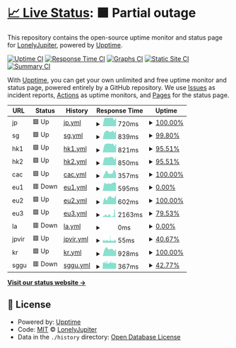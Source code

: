 # [📈 Live Status](https://www.skrr.eu.org): <!--live status--> **🟧 Partial outage**

This repository contains the open-source uptime monitor and status page for [LonelyJupiter](https://www.skrr.eu.org), powered by [Upptime](https://github.com/upptime/upptime).

[![Uptime CI](https://github.com/LonelyJupiter/UPPTIME/workflows/Uptime%20CI/badge.svg)](https://github.com/LonelyJupiter/UPPTIME/actions?query=workflow%3A%22Uptime+CI%22)
[![Response Time CI](https://github.com/LonelyJupiter/UPPTIME/workflows/Response%20Time%20CI/badge.svg)](https://github.com/LonelyJupiter/UPPTIME/actions?query=workflow%3A%22Response+Time+CI%22)
[![Graphs CI](https://github.com/LonelyJupiter/UPPTIME/workflows/Graphs%20CI/badge.svg)](https://github.com/LonelyJupiter/UPPTIME/actions?query=workflow%3A%22Graphs+CI%22)
[![Static Site CI](https://github.com/LonelyJupiter/UPPTIME/workflows/Static%20Site%20CI/badge.svg)](https://github.com/LonelyJupiter/UPPTIME/actions?query=workflow%3A%22Static+Site+CI%22)
[![Summary CI](https://github.com/LonelyJupiter/UPPTIME/workflows/Summary%20CI/badge.svg)](https://github.com/LonelyJupiter/UPPTIME/actions?query=workflow%3A%22Summary+CI%22)

With [Upptime](https://upptime.js.org), you can get your own unlimited and free uptime monitor and status page, powered entirely by a GitHub repository. We use [Issues](https://github.com/LonelyJupiter/UPPTIME/issues) as incident reports, [Actions](https://github.com/LonelyJupiter/UPPTIME/actions) as uptime monitors, and [Pages](https://www.skrr.eu.org) for the status page.

<!--start: status pages-->
<!-- This summary is generated by Upptime (https://github.com/upptime/upptime) -->
<!-- Do not edit this manually, your changes will be overwritten -->
<!-- prettier-ignore -->
| URL | Status | History | Response Time | Uptime |
| --- | ------ | ------- | ------------- | ------ |
| <img alt="" src="https://icons.duckduckgo.com/ip3/null.ico" height="13"> jp | 🟩 Up | [jp.yml](https://github.com/LonelyJupiter/UPPTIME/commits/HEAD/history/jp.yml) | <details><summary><img alt="Response time graph" src="./graphs/jp/response-time-week.png" height="20"> 720ms</summary><br><a href="https://www.skrr.eu.org/history/jp"><img alt="Response time 772" src="https://img.shields.io/endpoint?url=https%3A%2F%2Fraw.githubusercontent.com%2FLonelyJupiter%2FUPPTIME%2FHEAD%2Fapi%2Fjp%2Fresponse-time.json"></a><br><a href="https://www.skrr.eu.org/history/jp"><img alt="24-hour response time 762" src="https://img.shields.io/endpoint?url=https%3A%2F%2Fraw.githubusercontent.com%2FLonelyJupiter%2FUPPTIME%2FHEAD%2Fapi%2Fjp%2Fresponse-time-day.json"></a><br><a href="https://www.skrr.eu.org/history/jp"><img alt="7-day response time 720" src="https://img.shields.io/endpoint?url=https%3A%2F%2Fraw.githubusercontent.com%2FLonelyJupiter%2FUPPTIME%2FHEAD%2Fapi%2Fjp%2Fresponse-time-week.json"></a><br><a href="https://www.skrr.eu.org/history/jp"><img alt="30-day response time 760" src="https://img.shields.io/endpoint?url=https%3A%2F%2Fraw.githubusercontent.com%2FLonelyJupiter%2FUPPTIME%2FHEAD%2Fapi%2Fjp%2Fresponse-time-month.json"></a><br><a href="https://www.skrr.eu.org/history/jp"><img alt="1-year response time 772" src="https://img.shields.io/endpoint?url=https%3A%2F%2Fraw.githubusercontent.com%2FLonelyJupiter%2FUPPTIME%2FHEAD%2Fapi%2Fjp%2Fresponse-time-year.json"></a></details> | <details><summary><a href="https://www.skrr.eu.org/history/jp">100.00%</a></summary><a href="https://www.skrr.eu.org/history/jp"><img alt="All-time uptime 97.30%" src="https://img.shields.io/endpoint?url=https%3A%2F%2Fraw.githubusercontent.com%2FLonelyJupiter%2FUPPTIME%2FHEAD%2Fapi%2Fjp%2Fuptime.json"></a><br><a href="https://www.skrr.eu.org/history/jp"><img alt="24-hour uptime 100.00%" src="https://img.shields.io/endpoint?url=https%3A%2F%2Fraw.githubusercontent.com%2FLonelyJupiter%2FUPPTIME%2FHEAD%2Fapi%2Fjp%2Fuptime-day.json"></a><br><a href="https://www.skrr.eu.org/history/jp"><img alt="7-day uptime 100.00%" src="https://img.shields.io/endpoint?url=https%3A%2F%2Fraw.githubusercontent.com%2FLonelyJupiter%2FUPPTIME%2FHEAD%2Fapi%2Fjp%2Fuptime-week.json"></a><br><a href="https://www.skrr.eu.org/history/jp"><img alt="30-day uptime 100.00%" src="https://img.shields.io/endpoint?url=https%3A%2F%2Fraw.githubusercontent.com%2FLonelyJupiter%2FUPPTIME%2FHEAD%2Fapi%2Fjp%2Fuptime-month.json"></a><br><a href="https://www.skrr.eu.org/history/jp"><img alt="1-year uptime 97.30%" src="https://img.shields.io/endpoint?url=https%3A%2F%2Fraw.githubusercontent.com%2FLonelyJupiter%2FUPPTIME%2FHEAD%2Fapi%2Fjp%2Fuptime-year.json"></a></details>
| <img alt="" src="https://icons.duckduckgo.com/ip3/null.ico" height="13"> sg | 🟩 Up | [sg.yml](https://github.com/LonelyJupiter/UPPTIME/commits/HEAD/history/sg.yml) | <details><summary><img alt="Response time graph" src="./graphs/sg/response-time-week.png" height="20"> 839ms</summary><br><a href="https://www.skrr.eu.org/history/sg"><img alt="Response time 799" src="https://img.shields.io/endpoint?url=https%3A%2F%2Fraw.githubusercontent.com%2FLonelyJupiter%2FUPPTIME%2FHEAD%2Fapi%2Fsg%2Fresponse-time.json"></a><br><a href="https://www.skrr.eu.org/history/sg"><img alt="24-hour response time 940" src="https://img.shields.io/endpoint?url=https%3A%2F%2Fraw.githubusercontent.com%2FLonelyJupiter%2FUPPTIME%2FHEAD%2Fapi%2Fsg%2Fresponse-time-day.json"></a><br><a href="https://www.skrr.eu.org/history/sg"><img alt="7-day response time 839" src="https://img.shields.io/endpoint?url=https%3A%2F%2Fraw.githubusercontent.com%2FLonelyJupiter%2FUPPTIME%2FHEAD%2Fapi%2Fsg%2Fresponse-time-week.json"></a><br><a href="https://www.skrr.eu.org/history/sg"><img alt="30-day response time 812" src="https://img.shields.io/endpoint?url=https%3A%2F%2Fraw.githubusercontent.com%2FLonelyJupiter%2FUPPTIME%2FHEAD%2Fapi%2Fsg%2Fresponse-time-month.json"></a><br><a href="https://www.skrr.eu.org/history/sg"><img alt="1-year response time 799" src="https://img.shields.io/endpoint?url=https%3A%2F%2Fraw.githubusercontent.com%2FLonelyJupiter%2FUPPTIME%2FHEAD%2Fapi%2Fsg%2Fresponse-time-year.json"></a></details> | <details><summary><a href="https://www.skrr.eu.org/history/sg">99.80%</a></summary><a href="https://www.skrr.eu.org/history/sg"><img alt="All-time uptime 99.87%" src="https://img.shields.io/endpoint?url=https%3A%2F%2Fraw.githubusercontent.com%2FLonelyJupiter%2FUPPTIME%2FHEAD%2Fapi%2Fsg%2Fuptime.json"></a><br><a href="https://www.skrr.eu.org/history/sg"><img alt="24-hour uptime 100.00%" src="https://img.shields.io/endpoint?url=https%3A%2F%2Fraw.githubusercontent.com%2FLonelyJupiter%2FUPPTIME%2FHEAD%2Fapi%2Fsg%2Fuptime-day.json"></a><br><a href="https://www.skrr.eu.org/history/sg"><img alt="7-day uptime 99.80%" src="https://img.shields.io/endpoint?url=https%3A%2F%2Fraw.githubusercontent.com%2FLonelyJupiter%2FUPPTIME%2FHEAD%2Fapi%2Fsg%2Fuptime-week.json"></a><br><a href="https://www.skrr.eu.org/history/sg"><img alt="30-day uptime 99.95%" src="https://img.shields.io/endpoint?url=https%3A%2F%2Fraw.githubusercontent.com%2FLonelyJupiter%2FUPPTIME%2FHEAD%2Fapi%2Fsg%2Fuptime-month.json"></a><br><a href="https://www.skrr.eu.org/history/sg"><img alt="1-year uptime 99.87%" src="https://img.shields.io/endpoint?url=https%3A%2F%2Fraw.githubusercontent.com%2FLonelyJupiter%2FUPPTIME%2FHEAD%2Fapi%2Fsg%2Fuptime-year.json"></a></details>
| <img alt="" src="https://icons.duckduckgo.com/ip3/null.ico" height="13"> hk1 | 🟩 Up | [hk1.yml](https://github.com/LonelyJupiter/UPPTIME/commits/HEAD/history/hk1.yml) | <details><summary><img alt="Response time graph" src="./graphs/hk1/response-time-week.png" height="20"> 821ms</summary><br><a href="https://www.skrr.eu.org/history/hk1"><img alt="Response time 947" src="https://img.shields.io/endpoint?url=https%3A%2F%2Fraw.githubusercontent.com%2FLonelyJupiter%2FUPPTIME%2FHEAD%2Fapi%2Fhk1%2Fresponse-time.json"></a><br><a href="https://www.skrr.eu.org/history/hk1"><img alt="24-hour response time 860" src="https://img.shields.io/endpoint?url=https%3A%2F%2Fraw.githubusercontent.com%2FLonelyJupiter%2FUPPTIME%2FHEAD%2Fapi%2Fhk1%2Fresponse-time-day.json"></a><br><a href="https://www.skrr.eu.org/history/hk1"><img alt="7-day response time 821" src="https://img.shields.io/endpoint?url=https%3A%2F%2Fraw.githubusercontent.com%2FLonelyJupiter%2FUPPTIME%2FHEAD%2Fapi%2Fhk1%2Fresponse-time-week.json"></a><br><a href="https://www.skrr.eu.org/history/hk1"><img alt="30-day response time 920" src="https://img.shields.io/endpoint?url=https%3A%2F%2Fraw.githubusercontent.com%2FLonelyJupiter%2FUPPTIME%2FHEAD%2Fapi%2Fhk1%2Fresponse-time-month.json"></a><br><a href="https://www.skrr.eu.org/history/hk1"><img alt="1-year response time 947" src="https://img.shields.io/endpoint?url=https%3A%2F%2Fraw.githubusercontent.com%2FLonelyJupiter%2FUPPTIME%2FHEAD%2Fapi%2Fhk1%2Fresponse-time-year.json"></a></details> | <details><summary><a href="https://www.skrr.eu.org/history/hk1">95.51%</a></summary><a href="https://www.skrr.eu.org/history/hk1"><img alt="All-time uptime 44.97%" src="https://img.shields.io/endpoint?url=https%3A%2F%2Fraw.githubusercontent.com%2FLonelyJupiter%2FUPPTIME%2FHEAD%2Fapi%2Fhk1%2Fuptime.json"></a><br><a href="https://www.skrr.eu.org/history/hk1"><img alt="24-hour uptime 100.00%" src="https://img.shields.io/endpoint?url=https%3A%2F%2Fraw.githubusercontent.com%2FLonelyJupiter%2FUPPTIME%2FHEAD%2Fapi%2Fhk1%2Fuptime-day.json"></a><br><a href="https://www.skrr.eu.org/history/hk1"><img alt="7-day uptime 95.51%" src="https://img.shields.io/endpoint?url=https%3A%2F%2Fraw.githubusercontent.com%2FLonelyJupiter%2FUPPTIME%2FHEAD%2Fapi%2Fhk1%2Fuptime-week.json"></a><br><a href="https://www.skrr.eu.org/history/hk1"><img alt="30-day uptime 31.98%" src="https://img.shields.io/endpoint?url=https%3A%2F%2Fraw.githubusercontent.com%2FLonelyJupiter%2FUPPTIME%2FHEAD%2Fapi%2Fhk1%2Fuptime-month.json"></a><br><a href="https://www.skrr.eu.org/history/hk1"><img alt="1-year uptime 44.97%" src="https://img.shields.io/endpoint?url=https%3A%2F%2Fraw.githubusercontent.com%2FLonelyJupiter%2FUPPTIME%2FHEAD%2Fapi%2Fhk1%2Fuptime-year.json"></a></details>
| <img alt="" src="https://icons.duckduckgo.com/ip3/null.ico" height="13"> hk2 | 🟩 Up | [hk2.yml](https://github.com/LonelyJupiter/UPPTIME/commits/HEAD/history/hk2.yml) | <details><summary><img alt="Response time graph" src="./graphs/hk2/response-time-week.png" height="20"> 850ms</summary><br><a href="https://www.skrr.eu.org/history/hk2"><img alt="Response time 871" src="https://img.shields.io/endpoint?url=https%3A%2F%2Fraw.githubusercontent.com%2FLonelyJupiter%2FUPPTIME%2FHEAD%2Fapi%2Fhk2%2Fresponse-time.json"></a><br><a href="https://www.skrr.eu.org/history/hk2"><img alt="24-hour response time 946" src="https://img.shields.io/endpoint?url=https%3A%2F%2Fraw.githubusercontent.com%2FLonelyJupiter%2FUPPTIME%2FHEAD%2Fapi%2Fhk2%2Fresponse-time-day.json"></a><br><a href="https://www.skrr.eu.org/history/hk2"><img alt="7-day response time 850" src="https://img.shields.io/endpoint?url=https%3A%2F%2Fraw.githubusercontent.com%2FLonelyJupiter%2FUPPTIME%2FHEAD%2Fapi%2Fhk2%2Fresponse-time-week.json"></a><br><a href="https://www.skrr.eu.org/history/hk2"><img alt="30-day response time 871" src="https://img.shields.io/endpoint?url=https%3A%2F%2Fraw.githubusercontent.com%2FLonelyJupiter%2FUPPTIME%2FHEAD%2Fapi%2Fhk2%2Fresponse-time-month.json"></a><br><a href="https://www.skrr.eu.org/history/hk2"><img alt="1-year response time 871" src="https://img.shields.io/endpoint?url=https%3A%2F%2Fraw.githubusercontent.com%2FLonelyJupiter%2FUPPTIME%2FHEAD%2Fapi%2Fhk2%2Fresponse-time-year.json"></a></details> | <details><summary><a href="https://www.skrr.eu.org/history/hk2">95.51%</a></summary><a href="https://www.skrr.eu.org/history/hk2"><img alt="All-time uptime 16.33%" src="https://img.shields.io/endpoint?url=https%3A%2F%2Fraw.githubusercontent.com%2FLonelyJupiter%2FUPPTIME%2FHEAD%2Fapi%2Fhk2%2Fuptime.json"></a><br><a href="https://www.skrr.eu.org/history/hk2"><img alt="24-hour uptime 100.00%" src="https://img.shields.io/endpoint?url=https%3A%2F%2Fraw.githubusercontent.com%2FLonelyJupiter%2FUPPTIME%2FHEAD%2Fapi%2Fhk2%2Fuptime-day.json"></a><br><a href="https://www.skrr.eu.org/history/hk2"><img alt="7-day uptime 95.51%" src="https://img.shields.io/endpoint?url=https%3A%2F%2Fraw.githubusercontent.com%2FLonelyJupiter%2FUPPTIME%2FHEAD%2Fapi%2Fhk2%2Fuptime-week.json"></a><br><a href="https://www.skrr.eu.org/history/hk2"><img alt="30-day uptime 23.36%" src="https://img.shields.io/endpoint?url=https%3A%2F%2Fraw.githubusercontent.com%2FLonelyJupiter%2FUPPTIME%2FHEAD%2Fapi%2Fhk2%2Fuptime-month.json"></a><br><a href="https://www.skrr.eu.org/history/hk2"><img alt="1-year uptime 16.33%" src="https://img.shields.io/endpoint?url=https%3A%2F%2Fraw.githubusercontent.com%2FLonelyJupiter%2FUPPTIME%2FHEAD%2Fapi%2Fhk2%2Fuptime-year.json"></a></details>
| <img alt="" src="https://icons.duckduckgo.com/ip3/null.ico" height="13"> cac | 🟩 Up | [cac.yml](https://github.com/LonelyJupiter/UPPTIME/commits/HEAD/history/cac.yml) | <details><summary><img alt="Response time graph" src="./graphs/cac/response-time-week.png" height="20"> 357ms</summary><br><a href="https://www.skrr.eu.org/history/cac"><img alt="Response time 375" src="https://img.shields.io/endpoint?url=https%3A%2F%2Fraw.githubusercontent.com%2FLonelyJupiter%2FUPPTIME%2FHEAD%2Fapi%2Fcac%2Fresponse-time.json"></a><br><a href="https://www.skrr.eu.org/history/cac"><img alt="24-hour response time 290" src="https://img.shields.io/endpoint?url=https%3A%2F%2Fraw.githubusercontent.com%2FLonelyJupiter%2FUPPTIME%2FHEAD%2Fapi%2Fcac%2Fresponse-time-day.json"></a><br><a href="https://www.skrr.eu.org/history/cac"><img alt="7-day response time 357" src="https://img.shields.io/endpoint?url=https%3A%2F%2Fraw.githubusercontent.com%2FLonelyJupiter%2FUPPTIME%2FHEAD%2Fapi%2Fcac%2Fresponse-time-week.json"></a><br><a href="https://www.skrr.eu.org/history/cac"><img alt="30-day response time 353" src="https://img.shields.io/endpoint?url=https%3A%2F%2Fraw.githubusercontent.com%2FLonelyJupiter%2FUPPTIME%2FHEAD%2Fapi%2Fcac%2Fresponse-time-month.json"></a><br><a href="https://www.skrr.eu.org/history/cac"><img alt="1-year response time 375" src="https://img.shields.io/endpoint?url=https%3A%2F%2Fraw.githubusercontent.com%2FLonelyJupiter%2FUPPTIME%2FHEAD%2Fapi%2Fcac%2Fresponse-time-year.json"></a></details> | <details><summary><a href="https://www.skrr.eu.org/history/cac">100.00%</a></summary><a href="https://www.skrr.eu.org/history/cac"><img alt="All-time uptime 99.79%" src="https://img.shields.io/endpoint?url=https%3A%2F%2Fraw.githubusercontent.com%2FLonelyJupiter%2FUPPTIME%2FHEAD%2Fapi%2Fcac%2Fuptime.json"></a><br><a href="https://www.skrr.eu.org/history/cac"><img alt="24-hour uptime 100.00%" src="https://img.shields.io/endpoint?url=https%3A%2F%2Fraw.githubusercontent.com%2FLonelyJupiter%2FUPPTIME%2FHEAD%2Fapi%2Fcac%2Fuptime-day.json"></a><br><a href="https://www.skrr.eu.org/history/cac"><img alt="7-day uptime 100.00%" src="https://img.shields.io/endpoint?url=https%3A%2F%2Fraw.githubusercontent.com%2FLonelyJupiter%2FUPPTIME%2FHEAD%2Fapi%2Fcac%2Fuptime-week.json"></a><br><a href="https://www.skrr.eu.org/history/cac"><img alt="30-day uptime 99.78%" src="https://img.shields.io/endpoint?url=https%3A%2F%2Fraw.githubusercontent.com%2FLonelyJupiter%2FUPPTIME%2FHEAD%2Fapi%2Fcac%2Fuptime-month.json"></a><br><a href="https://www.skrr.eu.org/history/cac"><img alt="1-year uptime 99.79%" src="https://img.shields.io/endpoint?url=https%3A%2F%2Fraw.githubusercontent.com%2FLonelyJupiter%2FUPPTIME%2FHEAD%2Fapi%2Fcac%2Fuptime-year.json"></a></details>
| <img alt="" src="https://icons.duckduckgo.com/ip3/null.ico" height="13"> eu1 | 🟥 Down | [eu1.yml](https://github.com/LonelyJupiter/UPPTIME/commits/HEAD/history/eu1.yml) | <details><summary><img alt="Response time graph" src="./graphs/eu1/response-time-week.png" height="20"> 595ms</summary><br><a href="https://www.skrr.eu.org/history/eu1"><img alt="Response time 741" src="https://img.shields.io/endpoint?url=https%3A%2F%2Fraw.githubusercontent.com%2FLonelyJupiter%2FUPPTIME%2FHEAD%2Fapi%2Feu1%2Fresponse-time.json"></a><br><a href="https://www.skrr.eu.org/history/eu1"><img alt="24-hour response time 589" src="https://img.shields.io/endpoint?url=https%3A%2F%2Fraw.githubusercontent.com%2FLonelyJupiter%2FUPPTIME%2FHEAD%2Fapi%2Feu1%2Fresponse-time-day.json"></a><br><a href="https://www.skrr.eu.org/history/eu1"><img alt="7-day response time 595" src="https://img.shields.io/endpoint?url=https%3A%2F%2Fraw.githubusercontent.com%2FLonelyJupiter%2FUPPTIME%2FHEAD%2Fapi%2Feu1%2Fresponse-time-week.json"></a><br><a href="https://www.skrr.eu.org/history/eu1"><img alt="30-day response time 784" src="https://img.shields.io/endpoint?url=https%3A%2F%2Fraw.githubusercontent.com%2FLonelyJupiter%2FUPPTIME%2FHEAD%2Fapi%2Feu1%2Fresponse-time-month.json"></a><br><a href="https://www.skrr.eu.org/history/eu1"><img alt="1-year response time 741" src="https://img.shields.io/endpoint?url=https%3A%2F%2Fraw.githubusercontent.com%2FLonelyJupiter%2FUPPTIME%2FHEAD%2Fapi%2Feu1%2Fresponse-time-year.json"></a></details> | <details><summary><a href="https://www.skrr.eu.org/history/eu1">0.00%</a></summary><a href="https://www.skrr.eu.org/history/eu1"><img alt="All-time uptime 41.91%" src="https://img.shields.io/endpoint?url=https%3A%2F%2Fraw.githubusercontent.com%2FLonelyJupiter%2FUPPTIME%2FHEAD%2Fapi%2Feu1%2Fuptime.json"></a><br><a href="https://www.skrr.eu.org/history/eu1"><img alt="24-hour uptime 0.00%" src="https://img.shields.io/endpoint?url=https%3A%2F%2Fraw.githubusercontent.com%2FLonelyJupiter%2FUPPTIME%2FHEAD%2Fapi%2Feu1%2Fuptime-day.json"></a><br><a href="https://www.skrr.eu.org/history/eu1"><img alt="7-day uptime 0.00%" src="https://img.shields.io/endpoint?url=https%3A%2F%2Fraw.githubusercontent.com%2FLonelyJupiter%2FUPPTIME%2FHEAD%2Fapi%2Feu1%2Fuptime-week.json"></a><br><a href="https://www.skrr.eu.org/history/eu1"><img alt="30-day uptime 21.93%" src="https://img.shields.io/endpoint?url=https%3A%2F%2Fraw.githubusercontent.com%2FLonelyJupiter%2FUPPTIME%2FHEAD%2Fapi%2Feu1%2Fuptime-month.json"></a><br><a href="https://www.skrr.eu.org/history/eu1"><img alt="1-year uptime 41.91%" src="https://img.shields.io/endpoint?url=https%3A%2F%2Fraw.githubusercontent.com%2FLonelyJupiter%2FUPPTIME%2FHEAD%2Fapi%2Feu1%2Fuptime-year.json"></a></details>
| <img alt="" src="https://icons.duckduckgo.com/ip3/null.ico" height="13"> eu2 | 🟩 Up | [eu2.yml](https://github.com/LonelyJupiter/UPPTIME/commits/HEAD/history/eu2.yml) | <details><summary><img alt="Response time graph" src="./graphs/eu2/response-time-week.png" height="20"> 602ms</summary><br><a href="https://www.skrr.eu.org/history/eu2"><img alt="Response time 857" src="https://img.shields.io/endpoint?url=https%3A%2F%2Fraw.githubusercontent.com%2FLonelyJupiter%2FUPPTIME%2FHEAD%2Fapi%2Feu2%2Fresponse-time.json"></a><br><a href="https://www.skrr.eu.org/history/eu2"><img alt="24-hour response time 798" src="https://img.shields.io/endpoint?url=https%3A%2F%2Fraw.githubusercontent.com%2FLonelyJupiter%2FUPPTIME%2FHEAD%2Fapi%2Feu2%2Fresponse-time-day.json"></a><br><a href="https://www.skrr.eu.org/history/eu2"><img alt="7-day response time 602" src="https://img.shields.io/endpoint?url=https%3A%2F%2Fraw.githubusercontent.com%2FLonelyJupiter%2FUPPTIME%2FHEAD%2Fapi%2Feu2%2Fresponse-time-week.json"></a><br><a href="https://www.skrr.eu.org/history/eu2"><img alt="30-day response time 906" src="https://img.shields.io/endpoint?url=https%3A%2F%2Fraw.githubusercontent.com%2FLonelyJupiter%2FUPPTIME%2FHEAD%2Fapi%2Feu2%2Fresponse-time-month.json"></a><br><a href="https://www.skrr.eu.org/history/eu2"><img alt="1-year response time 857" src="https://img.shields.io/endpoint?url=https%3A%2F%2Fraw.githubusercontent.com%2FLonelyJupiter%2FUPPTIME%2FHEAD%2Fapi%2Feu2%2Fresponse-time-year.json"></a></details> | <details><summary><a href="https://www.skrr.eu.org/history/eu2">100.00%</a></summary><a href="https://www.skrr.eu.org/history/eu2"><img alt="All-time uptime 67.47%" src="https://img.shields.io/endpoint?url=https%3A%2F%2Fraw.githubusercontent.com%2FLonelyJupiter%2FUPPTIME%2FHEAD%2Fapi%2Feu2%2Fuptime.json"></a><br><a href="https://www.skrr.eu.org/history/eu2"><img alt="24-hour uptime 100.00%" src="https://img.shields.io/endpoint?url=https%3A%2F%2Fraw.githubusercontent.com%2FLonelyJupiter%2FUPPTIME%2FHEAD%2Fapi%2Feu2%2Fuptime-day.json"></a><br><a href="https://www.skrr.eu.org/history/eu2"><img alt="7-day uptime 100.00%" src="https://img.shields.io/endpoint?url=https%3A%2F%2Fraw.githubusercontent.com%2FLonelyJupiter%2FUPPTIME%2FHEAD%2Fapi%2Feu2%2Fuptime-week.json"></a><br><a href="https://www.skrr.eu.org/history/eu2"><img alt="30-day uptime 75.84%" src="https://img.shields.io/endpoint?url=https%3A%2F%2Fraw.githubusercontent.com%2FLonelyJupiter%2FUPPTIME%2FHEAD%2Fapi%2Feu2%2Fuptime-month.json"></a><br><a href="https://www.skrr.eu.org/history/eu2"><img alt="1-year uptime 67.47%" src="https://img.shields.io/endpoint?url=https%3A%2F%2Fraw.githubusercontent.com%2FLonelyJupiter%2FUPPTIME%2FHEAD%2Fapi%2Feu2%2Fuptime-year.json"></a></details>
| <img alt="" src="https://icons.duckduckgo.com/ip3/null.ico" height="13"> eu3 | 🟩 Up | [eu3.yml](https://github.com/LonelyJupiter/UPPTIME/commits/HEAD/history/eu3.yml) | <details><summary><img alt="Response time graph" src="./graphs/eu3/response-time-week.png" height="20"> 2163ms</summary><br><a href="https://www.skrr.eu.org/history/eu3"><img alt="Response time 1758" src="https://img.shields.io/endpoint?url=https%3A%2F%2Fraw.githubusercontent.com%2FLonelyJupiter%2FUPPTIME%2FHEAD%2Fapi%2Feu3%2Fresponse-time.json"></a><br><a href="https://www.skrr.eu.org/history/eu3"><img alt="24-hour response time 3951" src="https://img.shields.io/endpoint?url=https%3A%2F%2Fraw.githubusercontent.com%2FLonelyJupiter%2FUPPTIME%2FHEAD%2Fapi%2Feu3%2Fresponse-time-day.json"></a><br><a href="https://www.skrr.eu.org/history/eu3"><img alt="7-day response time 2163" src="https://img.shields.io/endpoint?url=https%3A%2F%2Fraw.githubusercontent.com%2FLonelyJupiter%2FUPPTIME%2FHEAD%2Fapi%2Feu3%2Fresponse-time-week.json"></a><br><a href="https://www.skrr.eu.org/history/eu3"><img alt="30-day response time 1994" src="https://img.shields.io/endpoint?url=https%3A%2F%2Fraw.githubusercontent.com%2FLonelyJupiter%2FUPPTIME%2FHEAD%2Fapi%2Feu3%2Fresponse-time-month.json"></a><br><a href="https://www.skrr.eu.org/history/eu3"><img alt="1-year response time 1758" src="https://img.shields.io/endpoint?url=https%3A%2F%2Fraw.githubusercontent.com%2FLonelyJupiter%2FUPPTIME%2FHEAD%2Fapi%2Feu3%2Fresponse-time-year.json"></a></details> | <details><summary><a href="https://www.skrr.eu.org/history/eu3">79.53%</a></summary><a href="https://www.skrr.eu.org/history/eu3"><img alt="All-time uptime 89.00%" src="https://img.shields.io/endpoint?url=https%3A%2F%2Fraw.githubusercontent.com%2FLonelyJupiter%2FUPPTIME%2FHEAD%2Fapi%2Feu3%2Fuptime.json"></a><br><a href="https://www.skrr.eu.org/history/eu3"><img alt="24-hour uptime 98.64%" src="https://img.shields.io/endpoint?url=https%3A%2F%2Fraw.githubusercontent.com%2FLonelyJupiter%2FUPPTIME%2FHEAD%2Fapi%2Feu3%2Fuptime-day.json"></a><br><a href="https://www.skrr.eu.org/history/eu3"><img alt="7-day uptime 79.53%" src="https://img.shields.io/endpoint?url=https%3A%2F%2Fraw.githubusercontent.com%2FLonelyJupiter%2FUPPTIME%2FHEAD%2Fapi%2Feu3%2Fuptime-week.json"></a><br><a href="https://www.skrr.eu.org/history/eu3"><img alt="30-day uptime 92.06%" src="https://img.shields.io/endpoint?url=https%3A%2F%2Fraw.githubusercontent.com%2FLonelyJupiter%2FUPPTIME%2FHEAD%2Fapi%2Feu3%2Fuptime-month.json"></a><br><a href="https://www.skrr.eu.org/history/eu3"><img alt="1-year uptime 89.00%" src="https://img.shields.io/endpoint?url=https%3A%2F%2Fraw.githubusercontent.com%2FLonelyJupiter%2FUPPTIME%2FHEAD%2Fapi%2Feu3%2Fuptime-year.json"></a></details>
| <img alt="" src="https://icons.duckduckgo.com/ip3/null.ico" height="13"> la | 🟥 Down | [la.yml](https://github.com/LonelyJupiter/UPPTIME/commits/HEAD/history/la.yml) | <details><summary><img alt="Response time graph" src="./graphs/la/response-time-week.png" height="20"> 0ms</summary><br><a href="https://www.skrr.eu.org/history/la"><img alt="Response time 462" src="https://img.shields.io/endpoint?url=https%3A%2F%2Fraw.githubusercontent.com%2FLonelyJupiter%2FUPPTIME%2FHEAD%2Fapi%2Fla%2Fresponse-time.json"></a><br><a href="https://www.skrr.eu.org/history/la"><img alt="24-hour response time 0" src="https://img.shields.io/endpoint?url=https%3A%2F%2Fraw.githubusercontent.com%2FLonelyJupiter%2FUPPTIME%2FHEAD%2Fapi%2Fla%2Fresponse-time-day.json"></a><br><a href="https://www.skrr.eu.org/history/la"><img alt="7-day response time 0" src="https://img.shields.io/endpoint?url=https%3A%2F%2Fraw.githubusercontent.com%2FLonelyJupiter%2FUPPTIME%2FHEAD%2Fapi%2Fla%2Fresponse-time-week.json"></a><br><a href="https://www.skrr.eu.org/history/la"><img alt="30-day response time 589" src="https://img.shields.io/endpoint?url=https%3A%2F%2Fraw.githubusercontent.com%2FLonelyJupiter%2FUPPTIME%2FHEAD%2Fapi%2Fla%2Fresponse-time-month.json"></a><br><a href="https://www.skrr.eu.org/history/la"><img alt="1-year response time 462" src="https://img.shields.io/endpoint?url=https%3A%2F%2Fraw.githubusercontent.com%2FLonelyJupiter%2FUPPTIME%2FHEAD%2Fapi%2Fla%2Fresponse-time-year.json"></a></details> | <details><summary><a href="https://www.skrr.eu.org/history/la">0.00%</a></summary><a href="https://www.skrr.eu.org/history/la"><img alt="All-time uptime 61.64%" src="https://img.shields.io/endpoint?url=https%3A%2F%2Fraw.githubusercontent.com%2FLonelyJupiter%2FUPPTIME%2FHEAD%2Fapi%2Fla%2Fuptime.json"></a><br><a href="https://www.skrr.eu.org/history/la"><img alt="24-hour uptime 0.00%" src="https://img.shields.io/endpoint?url=https%3A%2F%2Fraw.githubusercontent.com%2FLonelyJupiter%2FUPPTIME%2FHEAD%2Fapi%2Fla%2Fuptime-day.json"></a><br><a href="https://www.skrr.eu.org/history/la"><img alt="7-day uptime 0.00%" src="https://img.shields.io/endpoint?url=https%3A%2F%2Fraw.githubusercontent.com%2FLonelyJupiter%2FUPPTIME%2FHEAD%2Fapi%2Fla%2Fuptime-week.json"></a><br><a href="https://www.skrr.eu.org/history/la"><img alt="30-day uptime 48.42%" src="https://img.shields.io/endpoint?url=https%3A%2F%2Fraw.githubusercontent.com%2FLonelyJupiter%2FUPPTIME%2FHEAD%2Fapi%2Fla%2Fuptime-month.json"></a><br><a href="https://www.skrr.eu.org/history/la"><img alt="1-year uptime 61.64%" src="https://img.shields.io/endpoint?url=https%3A%2F%2Fraw.githubusercontent.com%2FLonelyJupiter%2FUPPTIME%2FHEAD%2Fapi%2Fla%2Fuptime-year.json"></a></details>
| <img alt="" src="https://icons.duckduckgo.com/ip3/null.ico" height="13"> jpvir | 🟩 Up | [jpvir.yml](https://github.com/LonelyJupiter/UPPTIME/commits/HEAD/history/jpvir.yml) | <details><summary><img alt="Response time graph" src="./graphs/jpvir/response-time-week.png" height="20"> 55ms</summary><br><a href="https://www.skrr.eu.org/history/jpvir"><img alt="Response time 270" src="https://img.shields.io/endpoint?url=https%3A%2F%2Fraw.githubusercontent.com%2FLonelyJupiter%2FUPPTIME%2FHEAD%2Fapi%2Fjpvir%2Fresponse-time.json"></a><br><a href="https://www.skrr.eu.org/history/jpvir"><img alt="24-hour response time 55" src="https://img.shields.io/endpoint?url=https%3A%2F%2Fraw.githubusercontent.com%2FLonelyJupiter%2FUPPTIME%2FHEAD%2Fapi%2Fjpvir%2Fresponse-time-day.json"></a><br><a href="https://www.skrr.eu.org/history/jpvir"><img alt="7-day response time 55" src="https://img.shields.io/endpoint?url=https%3A%2F%2Fraw.githubusercontent.com%2FLonelyJupiter%2FUPPTIME%2FHEAD%2Fapi%2Fjpvir%2Fresponse-time-week.json"></a><br><a href="https://www.skrr.eu.org/history/jpvir"><img alt="30-day response time 135" src="https://img.shields.io/endpoint?url=https%3A%2F%2Fraw.githubusercontent.com%2FLonelyJupiter%2FUPPTIME%2FHEAD%2Fapi%2Fjpvir%2Fresponse-time-month.json"></a><br><a href="https://www.skrr.eu.org/history/jpvir"><img alt="1-year response time 270" src="https://img.shields.io/endpoint?url=https%3A%2F%2Fraw.githubusercontent.com%2FLonelyJupiter%2FUPPTIME%2FHEAD%2Fapi%2Fjpvir%2Fresponse-time-year.json"></a></details> | <details><summary><a href="https://www.skrr.eu.org/history/jpvir">40.67%</a></summary><a href="https://www.skrr.eu.org/history/jpvir"><img alt="All-time uptime 85.49%" src="https://img.shields.io/endpoint?url=https%3A%2F%2Fraw.githubusercontent.com%2FLonelyJupiter%2FUPPTIME%2FHEAD%2Fapi%2Fjpvir%2Fuptime.json"></a><br><a href="https://www.skrr.eu.org/history/jpvir"><img alt="24-hour uptime 42.44%" src="https://img.shields.io/endpoint?url=https%3A%2F%2Fraw.githubusercontent.com%2FLonelyJupiter%2FUPPTIME%2FHEAD%2Fapi%2Fjpvir%2Fuptime-day.json"></a><br><a href="https://www.skrr.eu.org/history/jpvir"><img alt="7-day uptime 40.67%" src="https://img.shields.io/endpoint?url=https%3A%2F%2Fraw.githubusercontent.com%2FLonelyJupiter%2FUPPTIME%2FHEAD%2Fapi%2Fjpvir%2Fuptime-week.json"></a><br><a href="https://www.skrr.eu.org/history/jpvir"><img alt="30-day uptime 80.47%" src="https://img.shields.io/endpoint?url=https%3A%2F%2Fraw.githubusercontent.com%2FLonelyJupiter%2FUPPTIME%2FHEAD%2Fapi%2Fjpvir%2Fuptime-month.json"></a><br><a href="https://www.skrr.eu.org/history/jpvir"><img alt="1-year uptime 85.49%" src="https://img.shields.io/endpoint?url=https%3A%2F%2Fraw.githubusercontent.com%2FLonelyJupiter%2FUPPTIME%2FHEAD%2Fapi%2Fjpvir%2Fuptime-year.json"></a></details>
| <img alt="" src="https://icons.duckduckgo.com/ip3/null.ico" height="13"> kr | 🟩 Up | [kr.yml](https://github.com/LonelyJupiter/UPPTIME/commits/HEAD/history/kr.yml) | <details><summary><img alt="Response time graph" src="./graphs/kr/response-time-week.png" height="20"> 928ms</summary><br><a href="https://www.skrr.eu.org/history/kr"><img alt="Response time 746" src="https://img.shields.io/endpoint?url=https%3A%2F%2Fraw.githubusercontent.com%2FLonelyJupiter%2FUPPTIME%2FHEAD%2Fapi%2Fkr%2Fresponse-time.json"></a><br><a href="https://www.skrr.eu.org/history/kr"><img alt="24-hour response time 970" src="https://img.shields.io/endpoint?url=https%3A%2F%2Fraw.githubusercontent.com%2FLonelyJupiter%2FUPPTIME%2FHEAD%2Fapi%2Fkr%2Fresponse-time-day.json"></a><br><a href="https://www.skrr.eu.org/history/kr"><img alt="7-day response time 928" src="https://img.shields.io/endpoint?url=https%3A%2F%2Fraw.githubusercontent.com%2FLonelyJupiter%2FUPPTIME%2FHEAD%2Fapi%2Fkr%2Fresponse-time-week.json"></a><br><a href="https://www.skrr.eu.org/history/kr"><img alt="30-day response time 789" src="https://img.shields.io/endpoint?url=https%3A%2F%2Fraw.githubusercontent.com%2FLonelyJupiter%2FUPPTIME%2FHEAD%2Fapi%2Fkr%2Fresponse-time-month.json"></a><br><a href="https://www.skrr.eu.org/history/kr"><img alt="1-year response time 746" src="https://img.shields.io/endpoint?url=https%3A%2F%2Fraw.githubusercontent.com%2FLonelyJupiter%2FUPPTIME%2FHEAD%2Fapi%2Fkr%2Fresponse-time-year.json"></a></details> | <details><summary><a href="https://www.skrr.eu.org/history/kr">100.00%</a></summary><a href="https://www.skrr.eu.org/history/kr"><img alt="All-time uptime 99.94%" src="https://img.shields.io/endpoint?url=https%3A%2F%2Fraw.githubusercontent.com%2FLonelyJupiter%2FUPPTIME%2FHEAD%2Fapi%2Fkr%2Fuptime.json"></a><br><a href="https://www.skrr.eu.org/history/kr"><img alt="24-hour uptime 100.00%" src="https://img.shields.io/endpoint?url=https%3A%2F%2Fraw.githubusercontent.com%2FLonelyJupiter%2FUPPTIME%2FHEAD%2Fapi%2Fkr%2Fuptime-day.json"></a><br><a href="https://www.skrr.eu.org/history/kr"><img alt="7-day uptime 100.00%" src="https://img.shields.io/endpoint?url=https%3A%2F%2Fraw.githubusercontent.com%2FLonelyJupiter%2FUPPTIME%2FHEAD%2Fapi%2Fkr%2Fuptime-week.json"></a><br><a href="https://www.skrr.eu.org/history/kr"><img alt="30-day uptime 99.92%" src="https://img.shields.io/endpoint?url=https%3A%2F%2Fraw.githubusercontent.com%2FLonelyJupiter%2FUPPTIME%2FHEAD%2Fapi%2Fkr%2Fuptime-month.json"></a><br><a href="https://www.skrr.eu.org/history/kr"><img alt="1-year uptime 99.94%" src="https://img.shields.io/endpoint?url=https%3A%2F%2Fraw.githubusercontent.com%2FLonelyJupiter%2FUPPTIME%2FHEAD%2Fapi%2Fkr%2Fuptime-year.json"></a></details>
| <img alt="" src="https://icons.duckduckgo.com/ip3/null.ico" height="13"> sggu | 🟥 Down | [sggu.yml](https://github.com/LonelyJupiter/UPPTIME/commits/HEAD/history/sggu.yml) | <details><summary><img alt="Response time graph" src="./graphs/sggu/response-time-week.png" height="20"> 367ms</summary><br><a href="https://www.skrr.eu.org/history/sggu"><img alt="Response time 393" src="https://img.shields.io/endpoint?url=https%3A%2F%2Fraw.githubusercontent.com%2FLonelyJupiter%2FUPPTIME%2FHEAD%2Fapi%2Fsggu%2Fresponse-time.json"></a><br><a href="https://www.skrr.eu.org/history/sggu"><img alt="24-hour response time 355" src="https://img.shields.io/endpoint?url=https%3A%2F%2Fraw.githubusercontent.com%2FLonelyJupiter%2FUPPTIME%2FHEAD%2Fapi%2Fsggu%2Fresponse-time-day.json"></a><br><a href="https://www.skrr.eu.org/history/sggu"><img alt="7-day response time 367" src="https://img.shields.io/endpoint?url=https%3A%2F%2Fraw.githubusercontent.com%2FLonelyJupiter%2FUPPTIME%2FHEAD%2Fapi%2Fsggu%2Fresponse-time-week.json"></a><br><a href="https://www.skrr.eu.org/history/sggu"><img alt="30-day response time 377" src="https://img.shields.io/endpoint?url=https%3A%2F%2Fraw.githubusercontent.com%2FLonelyJupiter%2FUPPTIME%2FHEAD%2Fapi%2Fsggu%2Fresponse-time-month.json"></a><br><a href="https://www.skrr.eu.org/history/sggu"><img alt="1-year response time 393" src="https://img.shields.io/endpoint?url=https%3A%2F%2Fraw.githubusercontent.com%2FLonelyJupiter%2FUPPTIME%2FHEAD%2Fapi%2Fsggu%2Fresponse-time-year.json"></a></details> | <details><summary><a href="https://www.skrr.eu.org/history/sggu">42.77%</a></summary><a href="https://www.skrr.eu.org/history/sggu"><img alt="All-time uptime 83.96%" src="https://img.shields.io/endpoint?url=https%3A%2F%2Fraw.githubusercontent.com%2FLonelyJupiter%2FUPPTIME%2FHEAD%2Fapi%2Fsggu%2Fuptime.json"></a><br><a href="https://www.skrr.eu.org/history/sggu"><img alt="24-hour uptime 39.74%" src="https://img.shields.io/endpoint?url=https%3A%2F%2Fraw.githubusercontent.com%2FLonelyJupiter%2FUPPTIME%2FHEAD%2Fapi%2Fsggu%2Fuptime-day.json"></a><br><a href="https://www.skrr.eu.org/history/sggu"><img alt="7-day uptime 42.77%" src="https://img.shields.io/endpoint?url=https%3A%2F%2Fraw.githubusercontent.com%2FLonelyJupiter%2FUPPTIME%2FHEAD%2Fapi%2Fsggu%2Fuptime-week.json"></a><br><a href="https://www.skrr.eu.org/history/sggu"><img alt="30-day uptime 83.27%" src="https://img.shields.io/endpoint?url=https%3A%2F%2Fraw.githubusercontent.com%2FLonelyJupiter%2FUPPTIME%2FHEAD%2Fapi%2Fsggu%2Fuptime-month.json"></a><br><a href="https://www.skrr.eu.org/history/sggu"><img alt="1-year uptime 83.96%" src="https://img.shields.io/endpoint?url=https%3A%2F%2Fraw.githubusercontent.com%2FLonelyJupiter%2FUPPTIME%2FHEAD%2Fapi%2Fsggu%2Fuptime-year.json"></a></details>

<!--end: status pages-->

[**Visit our status website →**](https://www.skrr.eu.org)

## 📄 License

- Powered by: [Upptime](https://github.com/upptime/upptime)
- Code: [MIT](./LICENSE) © [LonelyJupiter](https://www.skrr.eu.org)
- Data in the `./history` directory: [Open Database License](https://opendatacommons.org/licenses/odbl/1-0/)
